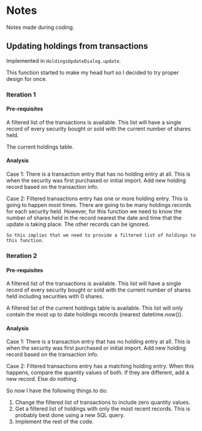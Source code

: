 # Notes

Notes made during coding.

## Updating holdings from transactions

Implemented in `HoldingsUpdateDialog.update`.

This function started to make my head hurt so I decided to try proper design
for once.

### Iteration 1

#### Pre-requisites

A filtered list of the transactions is available.  This list will have a
single record of every security bought or sold with the current number of
shares held.

The current holdings table.

#### Analysis

Case 1: There is a transaction entry that has no holding entry at all.
    This is when the security was first purchased or initial import.
    Add new holding record based on the transaction info.

Case 2: Filtered transactions entry has one or more holding entry.
    This is going to happen most times.
    There are going to be many holdings records for each security held.
    However, for this function we need to know the number of shares held in
    the record nearest the date and time that the update is taking place.
    The other records can be ignored.

    So this implies that we need to provide a filtered list of holdings to
    this function.

### Iteration 2

#### Pre-requisites

A filtered list of the transactions is available.  This list will have a
single record of every security bought or sold with the current number of
shares held including securities with 0 shares.

A filtered list of the current holdings table is available.  This list will
only contain the most up to date holdings records (nearest datetime.now()).

#### Analysis

Case 1: There is a transaction entry that has no holding entry at all.
    This is when the security was first purchased or initial import.
    Add new holding record based on the transaction info.

Case 2: Filtered transactions entry has a matching holding entry.
    When this happens, compare the quantity values of both.
    If they are different, add a new record.
    Else do nothing.

So now I have the following things to do:

1. Change the filtered list of transactions to include zero quantity values.
2. Get a filtered list of holdings with only the most recent records.  This is
probably best done using a new SQL query.
3. Implement the rest of the code.
